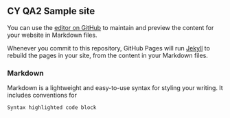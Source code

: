 <!-- Start cookieyes banner --> <script id="cookieyes" type="text/javascript" src="https://trusttick.com/client_data/58dd38836694903ed8ef52f2/script.js"></script> <!-- End cookieyes banner -->


## CY QA2 Sample site

You can use the [editor on GitHub](https://github.com/shaanMoz/site-qa2/edit/gh-pages/index.md) to maintain and preview the content for your website in Markdown files.

Whenever you commit to this repository, GitHub Pages will run [Jekyll](https://jekyllrb.com/) to rebuild the pages in your site, from the content in your Markdown files.

### Markdown

Markdown is a lightweight and easy-to-use syntax for styling your writing. It includes conventions for

```markdown
Syntax highlighted code block

